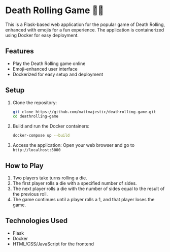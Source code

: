 # Death Rolling Game 🎲💀

This is a Flask-based web application for the popular game of Death Rolling, enhanced with emojis for a fun experience. The application is containerized using Docker for easy deployment.

## Features
- Play the Death Rolling game online
- Emoji-enhanced user interface
- Dockerized for easy setup and deployment


## Setup

1. Clone the repository:
    ```sh
    git clone https://github.com/mattmajestic/deathrolling-game.git
    cd deathrolling-game
    ```

2. Build and run the Docker containers:
    ```sh
    docker-compose up --build
    ```

3. Access the application:
    Open your web browser and go to `http://localhost:5000`

## How to Play
1. Two players take turns rolling a die.
2. The first player rolls a die with a specified number of sides.
3. The next player rolls a die with the number of sides equal to the result of the previous roll.
4. The game continues until a player rolls a 1, and that player loses the game.

## Technologies Used
- Flask
- Docker
- HTML/CSS/JavaScript for the frontend